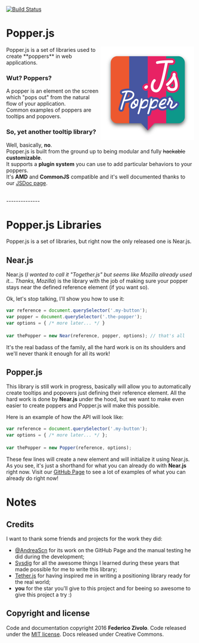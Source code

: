 [![Build Status](https://travis-ci.org/FezVrasta/popper.js.svg?branch=master)](https://travis-ci.org/FezVrasta/popper.js)

# Popper.js

<img src="popperjs.png" align="right" width=250>
Popper.js is a set of libraries used to create **poppers** in web applications.

### Wut? Poppers?
A popper is an element on the screen which "pops out" from the natural flow of your application.  
Common examples of poppers are tooltips and popovers.

### So, yet another tooltip library?
Well, basically, **no**.  
Popper.js is built from the ground up to being modular and fully ~~hackable~~ **customizable**.  
It supports a **plugin system** you can use to add particular behaviors to your poppers.  
It's **AMD** and **CommonJS** compatible and it's well documented thanks to our [JSDoc page](https://fezvrasta.github.io/popper.js/documentation.html).

<br>
--------------
<br>

# Popper.js Libraries

Popper.js is a set of libraries, but right now the only released one is Near.js.

## Near.js

Near.js (*I wanted to call it "Together.js" but seems like Mozilla already used it... Thanks, Mozilla*) is the library with the job of making sure your popper stays near the defined reference element (if you want so).

Ok, let's stop talking, I'll show you how to use it:

```js
var reference = document.querySelector('.my-button');
var popper = document.querySelector('.the-popper');
var options = { /* more later... */ }

var thePopper = new Near(reference, popper, options); // that's all
```

It's the real badass of the family, all the hard work is on its shoulders and we'll never thank it enough for all its work!

## Popper.js

This library is still work in progress, basically will allow you to automatically create tooltips and popovers just defining their reference element.
All the hard work is done by **Near.js** under the hood, but we want to make even easier to create poppers and Popper.js will make this possible.

Here is an example of how the API will look like:

```js
var reference = document.querySelector('.my-button');
var options = { /* more later... */ };

var thePopper = new Popper(reference, options);
```

These few lines will create a new element and will initialize it using Near.js.
As you see, it's just a shorthand for what you can already do with **Near.js** right now.
Visit our [GitHub Page](https://fezvrasta.github.io/popper.js) to see a lot of examples of what you can already do right now!


# Notes

## Credits

I want to thank some friends and projects for the work they did:

- [@AndreaScn](https://github.com/AndreaScn) for its work on the GitHub Page and the manual testing he did during the development;
- [Sysdig](https://github.com/Draios) for all the awesome things I learned during these years that made possible for me to write this library;
- [Tether.js](http://github.hubspot.com/tether/) for having inspired me in writing a positioning library ready for the real world;
- **you** for the star you'll give to this project and for beeing so awesome to give this project a try :)

## Copyright and license

Code and documentation copyright 2016 **Federico Zivolo**. Code released under the [MIT license](LICENSE.md). Docs released under Creative Commons.
